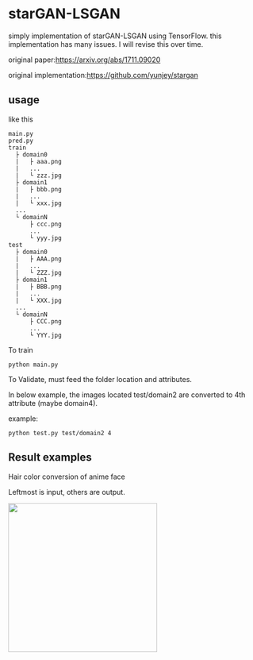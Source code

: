 # starGAN-LSGAN
simply implementation of starGAN-LSGAN using TensorFlow. this implementation has many issues. I will revise this over time.

original paper:https://arxiv.org/abs/1711.09020

original implementation:https://github.com/yunjey/stargan

## usage
like this
```
main.py
pred.py
train
  ├ domain0
  |   ├ aaa.png
  |   ...
  |   └ zzz.jpg      
  ├ domain1
  |   ├ bbb.png
  |   ...
  |   └ xxx.jpg
  ...
  └ domainN
      ├ ccc.png
      ...
      └ yyy.jpg      
test
  ├ domain0
  |   ├ AAA.png
  |   ...
  |   └ ZZZ.jpg      
  ├ domain1
  |   ├ BBB.png
  |   ...
  |   └ XXX.jpg
  ...
  └ domainN
      ├ CCC.png
      ...
      └ YYY.jpg   
```

To train

```
python main.py
```

To Validate, must feed the folder location and attributes. 

In below example, the images located test/domain2 are converted to 4th attribute (maybe domain4).

example:

```
python test.py test/domain2 4
```

## Result examples
Hair color conversion of anime face

Leftmost is input, others are output.

<img src = 'examples/hair_color.jpg' width = '300px'>
